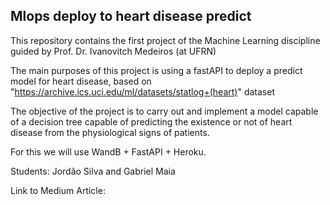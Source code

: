 ## Mlops deploy to heart disease predict


This repository contains the first project of the Machine Learning discipline guided by Prof. Dr. Ivanovitch Medeiros (at UFRN)

The main purposes of this project is using a fastAPI to deploy a predict model for heart disease, based on "https://archive.ics.uci.edu/ml/datasets/statlog+(heart)" dataset 

The objective of the project is to carry out and implement a model capable of a decision tree capable of predicting the existence or not of heart disease from the physiological signs of patients.

For this we will use WandB + FastAPI + Heroku.

Students: Jordão Silva and Gabriel Maia

Link to Medium Article: 

